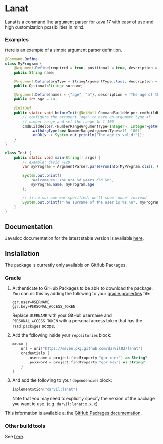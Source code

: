 # Lanat

Lanat is a command line argument parser for Java 17 with ease  of use and high customization
possibilities in mind.

### Examples
Here is an example of a simple argument parser definition.

```java
@Command.Define
class MyProgram {
	@Argument.Define(required = true, positional = true, description = "The name of the user.")
	public String name;

	@Argument.Define(argType = StringArgumentType.class, description = "The surname of the user.")
	public Optional<String> surname;

	@Argument.Define(names = {"age", "a"}, description = "The age of the user.", prefix = '+')
	public int age = 18;
	
	@InitDef
	public static void beforeInit(@NotNull CommandBuildHelper cmdBuildHelper) {
		// configure the argument "age" to have an argument type of
		// number range and set the range to 1-100
		cmdBuildHelper.<NumberRangeArgumentType<Integer>, Integer>getArgument("age")
			.withArgType(new NumberRangeArgumentType<>(1, 100))
			.onOk(v -> System.out.println("The age is valid!"));
	}
}

class Test {
	public static void main(String[] args) {
		// example: david +a20
		var myProgram = ArgumentParser.parseFromInto(MyProgram.class, CLInput.from(args));
		
		System.out.printf(
			"Welcome %s! You are %d years old.%n",
			myProgram.name, myProgram.age
		);

		// if no surname was specified, we'll show "none" instead
		System.out.printf("The surname of the user is %s.%n", myProgram.surname.orElse("none"));
	}
}
```

## Documentation

Javadoc documentation for the latest stable version is available [here](https://darvil82.github.io/Lanat/).


## Installation

The package is currently only available on GitHub Packages.

### Gradle

1. Authenticate to GitHub Packages to be able to download the package. You can do this by adding the following to your [gradle.properties](https://docs.gradle.org/current/userguide/build_environment.html#sec:gradle_configuration_properties) file:

	```
	gpr.user=USERNAME
	gpr.key=PERSONAL_ACCESS_TOKEN
	```

	Replace `USERNAME` with your GitHub username and `PERSONAL_ACCESS_TOKEN` with a personal access token that has the `read:packages` scope.

2. Add the following inside your `repositories` block:

    ```kotlin
    maven {
        url = uri("https://maven.pkg.github.com/darvil82/lanat")
        credentials {
            username = project.findProperty("gpr.user") as String?
            password = project.findProperty("gpr.key") as String?
        }
    }
    ```

3. And add the following to your `dependencies` block:

    ```kotlin
    implementation("darvil:lanat")
    ```

    Note that you may need to explicitly specify the version of the package you want to use. (e.g. `darvil:lanat:x.x.x`)

This information is available at the [GitHub Packages documentation](https://docs.github.com/en/packages/working-with-a-github-packages-registry/working-with-the-gradle-registry#using-a-published-package).

### Other build tools

See [here](https://docs.github.com/en/packages/working-with-a-github-packages-registry).
